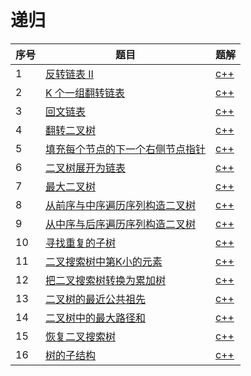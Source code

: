 # 递归

| 序号 | 题目                                                         | 题解                          |
| ---- | ------------------------------------------------------------ | ----------------------------- |
| 1    | [反转链表 II](https://leetcode-cn.com/problems/reverse-linked-list-ii/) | [c++](source/leetcode92)      |
| 2    | [K 个一组翻转链表](https://leetcode-cn.com/problems/reverse-nodes-in-k-group/) | [c++](source/leetcode25.cpp)  |
| 3    | [回文链表](https://leetcode-cn.com/problems/palindrome-linked-list/) | [c++](source/leetcode234)     |
| 4    | [翻转二叉树](https://leetcode-cn.com/problems/invert-binary-tree/) | [c++](source/leetcode226.cpp) |
| 5    | [填充每个节点的下一个右侧节点指针](https://leetcode-cn.com/problems/populating-next-right-pointers-in-each-node/) | [c++](source/leetcode116.cpp) |
| 6    | [二叉树展开为链表](https://leetcode-cn.com/problems/flatten-binary-tree-to-linked-list/) | [c++](source/leetcoe114.cpp)  |
| 7    | [最大二叉树](https://leetcode-cn.com/problems/maximum-binary-tree/) | [c++](source/leetcode654.cpp) |
| 8    | [从前序与中序遍历序列构造二叉树](https://leetcode-cn.com/problems/construct-binary-tree-from-preorder-and-inorder-traversal/) | [c++](source/leetcode105.cpp) |
| 9    | [从中序与后序遍历序列构造二叉树](https://leetcode-cn.com/problems/construct-binary-tree-from-inorder-and-postorder-traversal/) | [c++](source/leetcode106.cpp) |
| 10   | [寻找重复的子树](https://leetcode-cn.com/problems/find-duplicate-subtrees/) | [c++](source/leetcode652.cpp) |
| 11   | [二叉搜索树中第K小的元素](https://leetcode-cn.com/problems/kth-smallest-element-in-a-bst/) | [c++](source/leetcode230.cpp) |
| 12   | [把二叉搜索树转换为累加树](https://leetcode-cn.com/problems/convert-bst-to-greater-tree/) | [c++](source/leetcode538.cpp) |
| 13   | [二叉树的最近公共祖先](https://leetcode-cn.com/problems/lowest-common-ancestor-of-a-binary-tree/) | [c++](source/leetcode236.cpp) |
| 14   | [二叉树中的最大路径和](https://leetcode-cn.com/problems/binary-tree-maximum-path-sum/) | [c++](source/leetcode124.cpp) |
| 15   | [恢复二叉搜索树](https://leetcode-cn.com/problems/recover-binary-search-tree/) | [c++](source/leetcode99.cpp)  |
| 16   | [树的子结构](https://leetcode-cn.com/problems/shu-de-zi-jie-gou-lcof/) | [c++](leetcode-offer26.cpp)   |

